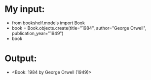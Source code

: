 # My input:

- from bookshelf.models import Book 
- book = Book.objects.create(title="1984", author="George Orwell", publication_year="1949")
- book

# Output:

- <Book: 1984 by George Orwell (1949)>